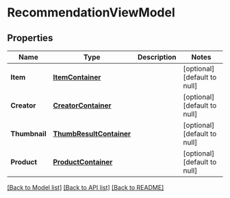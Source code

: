 # RecommendationViewModel

## Properties
Name | Type | Description | Notes
------------ | ------------- | ------------- | -------------
**Item** | [**ItemContainer**](ItemContainer.md) |  | [optional] [default to null]
**Creator** | [**CreatorContainer**](CreatorContainer.md) |  | [optional] [default to null]
**Thumbnail** | [**ThumbResultContainer**](ThumbResultContainer.md) |  | [optional] [default to null]
**Product** | [**ProductContainer**](ProductContainer.md) |  | [optional] [default to null]

[[Back to Model list]](../README.md#documentation-for-models) [[Back to API list]](../README.md#documentation-for-api-endpoints) [[Back to README]](../README.md)


